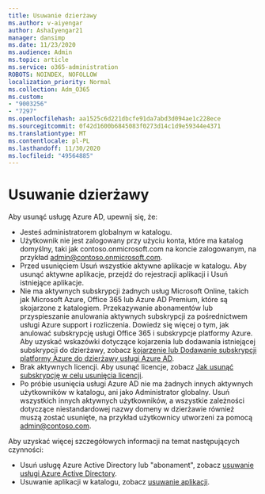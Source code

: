 ```yaml
---
title: Usuwanie dzierżawy
ms.author: v-aiyengar
author: AshaIyengar21
manager: dansimp
ms.date: 11/23/2020
ms.audience: Admin
ms.topic: article
ms.service: o365-administration
ROBOTS: NOINDEX, NOFOLLOW
localization_priority: Normal
ms.collection: Adm_O365
ms.custom:
- "9003256"
- "7297"
ms.openlocfilehash: aa1525c6d221dbcfe91da7abd3d094ae1c228ece
ms.sourcegitcommit: 0f42d1600b6845083f0273d14c1d9e59344e4371
ms.translationtype: MT
ms.contentlocale: pl-PL
ms.lasthandoff: 11/30/2020
ms.locfileid: "49564885"
---
```

# <a name="delete-tenant"></a>Usuwanie dzierżawy

Aby usunąć usługę Azure AD, upewnij się, że:
- Jesteś administratorem globalnym w katalogu.
- Użytkownik nie jest zalogowany przy użyciu konta, które ma katalog domyślny, taki jak contoso.onmicrosoft.com na koncie zalogowanym, na przykład admin@contoso.onmicrosoft.com.
- Przed usunięciem Usuń wszystkie aktywne aplikacje w katalogu. Aby usunąć aktywne aplikacje, przejdź do rejestracji aplikacji i Usuń istniejące aplikacje.
- Nie ma aktywnych subskrypcji żadnych usług Microsoft Online, takich jak Microsoft Azure, Office 365 lub Azure AD Premium, które są skojarzone z katalogiem. Przekazywanie abonamentów lub przyspieszanie anulowania aktywnych subskrypcji za pośrednictwem usługi Azure support i rozliczenia. Dowiedz się więcej o tym, jak anulować subskrypcję usługi Office 365 i subskrypcje platformy Azure. Aby uzyskać wskazówki dotyczące kojarzenia lub dodawania istniejącej subskrypcji do dzierżawy, zobacz [kojarzenie lub Dodawanie subskrypcji platformy Azure do dzierżawy usługi Azure AD](https://docs.microsoft.com/azure/active-directory/fundamentals/active-directory-how-subscriptions-associated-directory).
- Brak aktywnych licencji. Aby usunąć licencje, zobacz [Jak usunąć subskrypcję w celu usunięcia licencji](https://docs.microsoft.com/azure/active-directory/enterprise-users/directory-delete-howto#delete-a-subscription).
- Po próbie usunięcia usługi Azure AD nie ma żadnych innych aktywnych użytkowników w katalogu, ani jako Administrator globalny. Usuń wszystkich innych aktywnych użytkowników, a wszystkie zależności dotyczące niestandardowej nazwy domeny w dzierżawie również muszą zostać usunięte, na przykład użytkownicy utworzeni za pomocą admin@contoso.com.

Aby uzyskać więcej szczegółowych informacji na temat następujących czynności:
- Usuń usługę Azure Active Directory lub "abonament", zobacz [usuwanie usługi Azure Active Directory](https://docs.microsoft.com/azure/active-directory/users-groups-roles/directory-delete-howto).
- Usuwanie aplikacji w katalogu, zobacz [usuwanie aplikacji](https://docs.microsoft.com/azure/active-directory/develop/quickstart-remove-app). 
